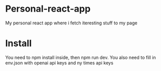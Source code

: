 # Personal-react-app
My personal react app where i fetch iteresting stuff to my page
# Install
You need to npm install inside, then npm run dev. You also need to fill in env.json with openai api keys and ny times api keys
